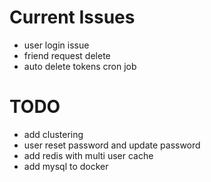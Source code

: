 # Current Issues

- user login issue 
- friend request delete
- auto delete tokens cron job

# TODO
- add clustering
- user reset password and update password
- add redis with multi user cache
- add mysql to docker